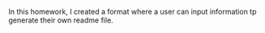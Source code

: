 In this homework, I created a format where a user can input information tp generate their own readme file. 
